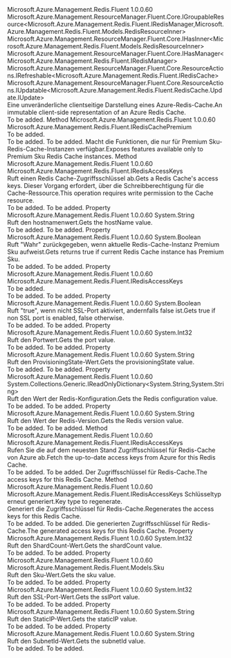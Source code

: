 <Type Name="IRedisCache" FullName="Microsoft.Azure.Management.Redis.Fluent.IRedisCache">
  <TypeSignature Language="C#" Value="public interface IRedisCache : Microsoft.Azure.Management.ResourceManager.Fluent.Core.IGroupableResource&lt;Microsoft.Azure.Management.Redis.Fluent.IRedisManager,Microsoft.Azure.Management.Redis.Fluent.Models.RedisResourceInner&gt;, Microsoft.Azure.Management.ResourceManager.Fluent.Core.IHasInner&lt;Microsoft.Azure.Management.Redis.Fluent.Models.RedisResourceInner&gt;, Microsoft.Azure.Management.ResourceManager.Fluent.Core.IHasManager&lt;Microsoft.Azure.Management.Redis.Fluent.IRedisManager&gt;, Microsoft.Azure.Management.ResourceManager.Fluent.Core.ResourceActions.IRefreshable&lt;Microsoft.Azure.Management.Redis.Fluent.IRedisCache&gt;, Microsoft.Azure.Management.ResourceManager.Fluent.Core.ResourceActions.IUpdatable&lt;Microsoft.Azure.Management.Redis.Fluent.RedisCache.Update.IUpdate&gt;" />
  <TypeSignature Language="ILAsm" Value=".class public interface auto ansi abstract IRedisCache implements class Microsoft.Azure.Management.ResourceManager.Fluent.Core.IGroupableResource`2&lt;class Microsoft.Azure.Management.Redis.Fluent.IRedisManager, class Microsoft.Azure.Management.Redis.Fluent.Models.RedisResourceInner&gt;, class Microsoft.Azure.Management.ResourceManager.Fluent.Core.IHasId, class Microsoft.Azure.Management.ResourceManager.Fluent.Core.IHasInner`1&lt;class Microsoft.Azure.Management.Redis.Fluent.Models.RedisResourceInner&gt;, class Microsoft.Azure.Management.ResourceManager.Fluent.Core.IHasManager`1&lt;class Microsoft.Azure.Management.Redis.Fluent.IRedisManager&gt;, class Microsoft.Azure.Management.ResourceManager.Fluent.Core.IHasName, class Microsoft.Azure.Management.ResourceManager.Fluent.Core.IHasResourceGroup, class Microsoft.Azure.Management.ResourceManager.Fluent.Core.IResource, class Microsoft.Azure.Management.ResourceManager.Fluent.Core.ResourceActions.IIndexable, class Microsoft.Azure.Management.ResourceManager.Fluent.Core.ResourceActions.IRefreshable`1&lt;class Microsoft.Azure.Management.Redis.Fluent.IRedisCache&gt;, class Microsoft.Azure.Management.ResourceManager.Fluent.Core.ResourceActions.IUpdatable`1&lt;class Microsoft.Azure.Management.Redis.Fluent.RedisCache.Update.IUpdate&gt;" />
  <TypeSignature Language="DocId" Value="T:Microsoft.Azure.Management.Redis.Fluent.IRedisCache" />
  <TypeSignature Language="VB.NET" Value="Public Interface IRedisCache&#xA;Implements IGroupableResource(Of IRedisManager, RedisResourceInner), IHasInner(Of RedisResourceInner), IHasManager(Of IRedisManager), IRefreshable(Of IRedisCache), IUpdatable(Of IUpdate)" />
  <TypeSignature Language="F#" Value="type IRedisCache = interface&#xA;    interface IGroupableResource&lt;IRedisManager, RedisResourceInner&gt;&#xA;    interface IResource&#xA;    interface IIndexable&#xA;    interface IHasId&#xA;    interface IHasName&#xA;    interface IHasResourceGroup&#xA;    interface IHasManager&lt;IRedisManager&gt;&#xA;    interface IHasInner&lt;RedisResourceInner&gt;&#xA;    interface IRefreshable&lt;IRedisCache&gt;&#xA;    interface IUpdatable&lt;IUpdate&gt;" />
  <AssemblyInfo>
    <AssemblyName>Microsoft.Azure.Management.Redis.Fluent</AssemblyName>
    <AssemblyVersion>1.0.0.60</AssemblyVersion>
  </AssemblyInfo>
  <Interfaces>
    <Interface>
      <InterfaceName>Microsoft.Azure.Management.ResourceManager.Fluent.Core.IGroupableResource&lt;Microsoft.Azure.Management.Redis.Fluent.IRedisManager,Microsoft.Azure.Management.Redis.Fluent.Models.RedisResourceInner&gt;</InterfaceName>
    </Interface>
    <Interface>
      <InterfaceName>Microsoft.Azure.Management.ResourceManager.Fluent.Core.IHasInner&lt;Microsoft.Azure.Management.Redis.Fluent.Models.RedisResourceInner&gt;</InterfaceName>
    </Interface>
    <Interface>
      <InterfaceName>Microsoft.Azure.Management.ResourceManager.Fluent.Core.IHasManager&lt;Microsoft.Azure.Management.Redis.Fluent.IRedisManager&gt;</InterfaceName>
    </Interface>
    <Interface>
      <InterfaceName>Microsoft.Azure.Management.ResourceManager.Fluent.Core.ResourceActions.IRefreshable&lt;Microsoft.Azure.Management.Redis.Fluent.IRedisCache&gt;</InterfaceName>
    </Interface>
    <Interface>
      <InterfaceName>Microsoft.Azure.Management.ResourceManager.Fluent.Core.ResourceActions.IUpdatable&lt;Microsoft.Azure.Management.Redis.Fluent.RedisCache.Update.IUpdate&gt;</InterfaceName>
    </Interface>
  </Interfaces>
  <Docs>
    <summary>
            <span data-ttu-id="c15e6-101">Eine unveränderliche clientseitige Darstellung eines Azure-Redis-Cache.</span><span class="sxs-lookup"><span data-stu-id="c15e6-101">An immutable client-side representation of an Azure Redis Cache.</span></span>
            </summary>
    <remarks>To be added.</remarks>
  </Docs>
  <Members>
    <Member MemberName="AsPremium">
      <MemberSignature Language="C#" Value="public Microsoft.Azure.Management.Redis.Fluent.IRedisCachePremium AsPremium ();" />
      <MemberSignature Language="ILAsm" Value=".method public hidebysig newslot virtual instance class Microsoft.Azure.Management.Redis.Fluent.IRedisCachePremium AsPremium() cil managed" />
      <MemberSignature Language="DocId" Value="M:Microsoft.Azure.Management.Redis.Fluent.IRedisCache.AsPremium" />
      <MemberSignature Language="VB.NET" Value="Public Function AsPremium () As IRedisCachePremium" />
      <MemberSignature Language="F#" Value="abstract member AsPremium : unit -&gt; Microsoft.Azure.Management.Redis.Fluent.IRedisCachePremium" Usage="iRedisCache.AsPremium " />
      <MemberType>Method</MemberType>
      <AssemblyInfo>
        <AssemblyName>Microsoft.Azure.Management.Redis.Fluent</AssemblyName>
        <AssemblyVersion>1.0.0.60</AssemblyVersion>
      </AssemblyInfo>
      <ReturnValue>
        <ReturnType>Microsoft.Azure.Management.Redis.Fluent.IRedisCachePremium</ReturnType>
      </ReturnValue>
      <Parameters />
      <Docs>
        <summary>To be added.</summary>
        <returns>To be added.</returns>
        <remarks>To be added.</remarks>
        <return><span data-ttu-id="c15e6-102">Macht die Funktionen, die nur für Premium Sku-Redis-Cache-Instanzen verfügbar.</span><span class="sxs-lookup"><span data-stu-id="c15e6-102">Exposes features available only to Premium Sku Redis Cache instances.</span></span></return>
      </Docs>
    </Member>
    <Member MemberName="GetKeys">
      <MemberSignature Language="C#" Value="public Microsoft.Azure.Management.Redis.Fluent.IRedisAccessKeys GetKeys ();" />
      <MemberSignature Language="ILAsm" Value=".method public hidebysig newslot virtual instance class Microsoft.Azure.Management.Redis.Fluent.IRedisAccessKeys GetKeys() cil managed" />
      <MemberSignature Language="DocId" Value="M:Microsoft.Azure.Management.Redis.Fluent.IRedisCache.GetKeys" />
      <MemberSignature Language="VB.NET" Value="Public Function GetKeys () As IRedisAccessKeys" />
      <MemberSignature Language="F#" Value="abstract member GetKeys : unit -&gt; Microsoft.Azure.Management.Redis.Fluent.IRedisAccessKeys" Usage="iRedisCache.GetKeys " />
      <MemberType>Method</MemberType>
      <AssemblyInfo>
        <AssemblyName>Microsoft.Azure.Management.Redis.Fluent</AssemblyName>
        <AssemblyVersion>1.0.0.60</AssemblyVersion>
      </AssemblyInfo>
      <ReturnValue>
        <ReturnType>Microsoft.Azure.Management.Redis.Fluent.IRedisAccessKeys</ReturnType>
      </ReturnValue>
      <Parameters />
      <Docs>
        <summary>
            <span data-ttu-id="c15e6-103">Ruft einen Redis Cache-Zugriffsschlüssel ab.</span><span class="sxs-lookup"><span data-stu-id="c15e6-103">Gets a Redis Cache's access keys.</span></span> <span data-ttu-id="c15e6-104">Dieser Vorgang erfordert, über die Schreibberechtigung für die Cache-Ressource.</span><span class="sxs-lookup"><span data-stu-id="c15e6-104">This operation requires write permission to the Cache resource.</span></span>
            </summary>
        <returns>To be added.</returns>
        <remarks>To be added.</remarks>
      </Docs>
    </Member>
    <Member MemberName="HostName">
      <MemberSignature Language="C#" Value="public string HostName { get; }" />
      <MemberSignature Language="ILAsm" Value=".property instance string HostName" />
      <MemberSignature Language="DocId" Value="P:Microsoft.Azure.Management.Redis.Fluent.IRedisCache.HostName" />
      <MemberSignature Language="VB.NET" Value="Public ReadOnly Property HostName As String" />
      <MemberSignature Language="F#" Value="member this.HostName : string" Usage="Microsoft.Azure.Management.Redis.Fluent.IRedisCache.HostName" />
      <MemberType>Property</MemberType>
      <AssemblyInfo>
        <AssemblyName>Microsoft.Azure.Management.Redis.Fluent</AssemblyName>
        <AssemblyVersion>1.0.0.60</AssemblyVersion>
      </AssemblyInfo>
      <ReturnValue>
        <ReturnType>System.String</ReturnType>
      </ReturnValue>
      <Docs>
        <summary>
            <span data-ttu-id="c15e6-105">Ruft den hostnamenwert.</span><span class="sxs-lookup"><span data-stu-id="c15e6-105">Gets the hostName value.</span></span>
            </summary>
        <value>To be added.</value>
        <remarks>To be added.</remarks>
      </Docs>
    </Member>
    <Member MemberName="IsPremium">
      <MemberSignature Language="C#" Value="public bool IsPremium { get; }" />
      <MemberSignature Language="ILAsm" Value=".property instance bool IsPremium" />
      <MemberSignature Language="DocId" Value="P:Microsoft.Azure.Management.Redis.Fluent.IRedisCache.IsPremium" />
      <MemberSignature Language="VB.NET" Value="Public ReadOnly Property IsPremium As Boolean" />
      <MemberSignature Language="F#" Value="member this.IsPremium : bool" Usage="Microsoft.Azure.Management.Redis.Fluent.IRedisCache.IsPremium" />
      <MemberType>Property</MemberType>
      <AssemblyInfo>
        <AssemblyName>Microsoft.Azure.Management.Redis.Fluent</AssemblyName>
        <AssemblyVersion>1.0.0.60</AssemblyVersion>
      </AssemblyInfo>
      <ReturnValue>
        <ReturnType>System.Boolean</ReturnType>
      </ReturnValue>
      <Docs>
        <summary>
            <span data-ttu-id="c15e6-106">Ruft "Wahr" zurückgegeben, wenn aktuelle Redis-Cache-Instanz Premium Sku aufweist.</span><span class="sxs-lookup"><span data-stu-id="c15e6-106">Gets returns true if current Redis Cache instance has Premium Sku.</span></span>
            </summary>
        <value>To be added.</value>
        <remarks>To be added.</remarks>
      </Docs>
    </Member>
    <Member MemberName="Keys">
      <MemberSignature Language="C#" Value="public Microsoft.Azure.Management.Redis.Fluent.IRedisAccessKeys Keys { get; }" />
      <MemberSignature Language="ILAsm" Value=".property instance class Microsoft.Azure.Management.Redis.Fluent.IRedisAccessKeys Keys" />
      <MemberSignature Language="DocId" Value="P:Microsoft.Azure.Management.Redis.Fluent.IRedisCache.Keys" />
      <MemberSignature Language="VB.NET" Value="Public ReadOnly Property Keys As IRedisAccessKeys" />
      <MemberSignature Language="F#" Value="member this.Keys : Microsoft.Azure.Management.Redis.Fluent.IRedisAccessKeys" Usage="Microsoft.Azure.Management.Redis.Fluent.IRedisCache.Keys" />
      <MemberType>Property</MemberType>
      <AssemblyInfo>
        <AssemblyName>Microsoft.Azure.Management.Redis.Fluent</AssemblyName>
        <AssemblyVersion>1.0.0.60</AssemblyVersion>
      </AssemblyInfo>
      <ReturnValue>
        <ReturnType>Microsoft.Azure.Management.Redis.Fluent.IRedisAccessKeys</ReturnType>
      </ReturnValue>
      <Docs>
        <summary>To be added.</summary>
        <value>To be added.</value>
        <remarks>To be added.</remarks>
      </Docs>
    </Member>
    <Member MemberName="NonSslPort">
      <MemberSignature Language="C#" Value="public bool NonSslPort { get; }" />
      <MemberSignature Language="ILAsm" Value=".property instance bool NonSslPort" />
      <MemberSignature Language="DocId" Value="P:Microsoft.Azure.Management.Redis.Fluent.IRedisCache.NonSslPort" />
      <MemberSignature Language="VB.NET" Value="Public ReadOnly Property NonSslPort As Boolean" />
      <MemberSignature Language="F#" Value="member this.NonSslPort : bool" Usage="Microsoft.Azure.Management.Redis.Fluent.IRedisCache.NonSslPort" />
      <MemberType>Property</MemberType>
      <AssemblyInfo>
        <AssemblyName>Microsoft.Azure.Management.Redis.Fluent</AssemblyName>
        <AssemblyVersion>1.0.0.60</AssemblyVersion>
      </AssemblyInfo>
      <ReturnValue>
        <ReturnType>System.Boolean</ReturnType>
      </ReturnValue>
      <Docs>
        <summary>
            <span data-ttu-id="c15e6-107">Ruft "true", wenn nicht SSL-Port aktiviert, andernfalls false ist.</span><span class="sxs-lookup"><span data-stu-id="c15e6-107">Gets true if non SSL port is enabled, false otherwise.</span></span>
            </summary>
        <value>To be added.</value>
        <remarks>To be added.</remarks>
      </Docs>
    </Member>
    <Member MemberName="Port">
      <MemberSignature Language="C#" Value="public int Port { get; }" />
      <MemberSignature Language="ILAsm" Value=".property instance int32 Port" />
      <MemberSignature Language="DocId" Value="P:Microsoft.Azure.Management.Redis.Fluent.IRedisCache.Port" />
      <MemberSignature Language="VB.NET" Value="Public ReadOnly Property Port As Integer" />
      <MemberSignature Language="F#" Value="member this.Port : int" Usage="Microsoft.Azure.Management.Redis.Fluent.IRedisCache.Port" />
      <MemberType>Property</MemberType>
      <AssemblyInfo>
        <AssemblyName>Microsoft.Azure.Management.Redis.Fluent</AssemblyName>
        <AssemblyVersion>1.0.0.60</AssemblyVersion>
      </AssemblyInfo>
      <ReturnValue>
        <ReturnType>System.Int32</ReturnType>
      </ReturnValue>
      <Docs>
        <summary>
            <span data-ttu-id="c15e6-108">Ruft den Portwert.</span><span class="sxs-lookup"><span data-stu-id="c15e6-108">Gets the port value.</span></span>
            </summary>
        <value>To be added.</value>
        <remarks>To be added.</remarks>
      </Docs>
    </Member>
    <Member MemberName="ProvisioningState">
      <MemberSignature Language="C#" Value="public string ProvisioningState { get; }" />
      <MemberSignature Language="ILAsm" Value=".property instance string ProvisioningState" />
      <MemberSignature Language="DocId" Value="P:Microsoft.Azure.Management.Redis.Fluent.IRedisCache.ProvisioningState" />
      <MemberSignature Language="VB.NET" Value="Public ReadOnly Property ProvisioningState As String" />
      <MemberSignature Language="F#" Value="member this.ProvisioningState : string" Usage="Microsoft.Azure.Management.Redis.Fluent.IRedisCache.ProvisioningState" />
      <MemberType>Property</MemberType>
      <AssemblyInfo>
        <AssemblyName>Microsoft.Azure.Management.Redis.Fluent</AssemblyName>
        <AssemblyVersion>1.0.0.60</AssemblyVersion>
      </AssemblyInfo>
      <ReturnValue>
        <ReturnType>System.String</ReturnType>
      </ReturnValue>
      <Docs>
        <summary>
            <span data-ttu-id="c15e6-109">Ruft den ProvisioningState-Wert.</span><span class="sxs-lookup"><span data-stu-id="c15e6-109">Gets the provisioningState value.</span></span>
            </summary>
        <value>To be added.</value>
        <remarks>To be added.</remarks>
      </Docs>
    </Member>
    <Member MemberName="RedisConfiguration">
      <MemberSignature Language="C#" Value="public System.Collections.Generic.IReadOnlyDictionary&lt;string,string&gt; RedisConfiguration { get; }" />
      <MemberSignature Language="ILAsm" Value=".property instance class System.Collections.Generic.IReadOnlyDictionary`2&lt;string, string&gt; RedisConfiguration" />
      <MemberSignature Language="DocId" Value="P:Microsoft.Azure.Management.Redis.Fluent.IRedisCache.RedisConfiguration" />
      <MemberSignature Language="VB.NET" Value="Public ReadOnly Property RedisConfiguration As IReadOnlyDictionary(Of String, String)" />
      <MemberSignature Language="F#" Value="member this.RedisConfiguration : System.Collections.Generic.IReadOnlyDictionary&lt;string, string&gt;" Usage="Microsoft.Azure.Management.Redis.Fluent.IRedisCache.RedisConfiguration" />
      <MemberType>Property</MemberType>
      <AssemblyInfo>
        <AssemblyName>Microsoft.Azure.Management.Redis.Fluent</AssemblyName>
        <AssemblyVersion>1.0.0.60</AssemblyVersion>
      </AssemblyInfo>
      <ReturnValue>
        <ReturnType>System.Collections.Generic.IReadOnlyDictionary&lt;System.String,System.String&gt;</ReturnType>
      </ReturnValue>
      <Docs>
        <summary>
            <span data-ttu-id="c15e6-110">Ruft den Wert der Redis-Konfiguration.</span><span class="sxs-lookup"><span data-stu-id="c15e6-110">Gets the Redis configuration value.</span></span>
            </summary>
        <value>To be added.</value>
        <remarks>To be added.</remarks>
      </Docs>
    </Member>
    <Member MemberName="RedisVersion">
      <MemberSignature Language="C#" Value="public string RedisVersion { get; }" />
      <MemberSignature Language="ILAsm" Value=".property instance string RedisVersion" />
      <MemberSignature Language="DocId" Value="P:Microsoft.Azure.Management.Redis.Fluent.IRedisCache.RedisVersion" />
      <MemberSignature Language="VB.NET" Value="Public ReadOnly Property RedisVersion As String" />
      <MemberSignature Language="F#" Value="member this.RedisVersion : string" Usage="Microsoft.Azure.Management.Redis.Fluent.IRedisCache.RedisVersion" />
      <MemberType>Property</MemberType>
      <AssemblyInfo>
        <AssemblyName>Microsoft.Azure.Management.Redis.Fluent</AssemblyName>
        <AssemblyVersion>1.0.0.60</AssemblyVersion>
      </AssemblyInfo>
      <ReturnValue>
        <ReturnType>System.String</ReturnType>
      </ReturnValue>
      <Docs>
        <summary>
            <span data-ttu-id="c15e6-111">Ruft den Wert der Redis-Version.</span><span class="sxs-lookup"><span data-stu-id="c15e6-111">Gets the Redis version value.</span></span>
            </summary>
        <value>To be added.</value>
        <remarks>To be added.</remarks>
      </Docs>
    </Member>
    <Member MemberName="RefreshKeys">
      <MemberSignature Language="C#" Value="public Microsoft.Azure.Management.Redis.Fluent.IRedisAccessKeys RefreshKeys ();" />
      <MemberSignature Language="ILAsm" Value=".method public hidebysig newslot virtual instance class Microsoft.Azure.Management.Redis.Fluent.IRedisAccessKeys RefreshKeys() cil managed" />
      <MemberSignature Language="DocId" Value="M:Microsoft.Azure.Management.Redis.Fluent.IRedisCache.RefreshKeys" />
      <MemberSignature Language="VB.NET" Value="Public Function RefreshKeys () As IRedisAccessKeys" />
      <MemberSignature Language="F#" Value="abstract member RefreshKeys : unit -&gt; Microsoft.Azure.Management.Redis.Fluent.IRedisAccessKeys" Usage="iRedisCache.RefreshKeys " />
      <MemberType>Method</MemberType>
      <AssemblyInfo>
        <AssemblyName>Microsoft.Azure.Management.Redis.Fluent</AssemblyName>
        <AssemblyVersion>1.0.0.60</AssemblyVersion>
      </AssemblyInfo>
      <ReturnValue>
        <ReturnType>Microsoft.Azure.Management.Redis.Fluent.IRedisAccessKeys</ReturnType>
      </ReturnValue>
      <Parameters />
      <Docs>
        <summary>
            <span data-ttu-id="c15e6-112">Rufen Sie die auf dem neuesten Stand Zugriffsschlüssel für Redis-Cache von Azure ab.</span><span class="sxs-lookup"><span data-stu-id="c15e6-112">Fetch the up-to-date access keys from Azure for this Redis Cache.</span></span>
            </summary>
        <returns>To be added.</returns>
        <remarks>To be added.</remarks>
        <return><span data-ttu-id="c15e6-113">Der Zugriffsschlüssel für Redis-Cache.</span><span class="sxs-lookup"><span data-stu-id="c15e6-113">The access keys for this Redis Cache.</span></span></return>
      </Docs>
    </Member>
    <Member MemberName="RegenerateKey">
      <MemberSignature Language="C#" Value="public Microsoft.Azure.Management.Redis.Fluent.IRedisAccessKeys RegenerateKey (Microsoft.Azure.Management.Redis.Fluent.Models.RedisKeyType keyType);" />
      <MemberSignature Language="ILAsm" Value=".method public hidebysig newslot virtual instance class Microsoft.Azure.Management.Redis.Fluent.IRedisAccessKeys RegenerateKey(valuetype Microsoft.Azure.Management.Redis.Fluent.Models.RedisKeyType keyType) cil managed" />
      <MemberSignature Language="DocId" Value="M:Microsoft.Azure.Management.Redis.Fluent.IRedisCache.RegenerateKey(Microsoft.Azure.Management.Redis.Fluent.Models.RedisKeyType)" />
      <MemberSignature Language="VB.NET" Value="Public Function RegenerateKey (keyType As RedisKeyType) As IRedisAccessKeys" />
      <MemberSignature Language="F#" Value="abstract member RegenerateKey : Microsoft.Azure.Management.Redis.Fluent.Models.RedisKeyType -&gt; Microsoft.Azure.Management.Redis.Fluent.IRedisAccessKeys" Usage="iRedisCache.RegenerateKey keyType" />
      <MemberType>Method</MemberType>
      <AssemblyInfo>
        <AssemblyName>Microsoft.Azure.Management.Redis.Fluent</AssemblyName>
        <AssemblyVersion>1.0.0.60</AssemblyVersion>
      </AssemblyInfo>
      <ReturnValue>
        <ReturnType>Microsoft.Azure.Management.Redis.Fluent.IRedisAccessKeys</ReturnType>
      </ReturnValue>
      <Parameters>
        <Parameter Name="keyType" Type="Microsoft.Azure.Management.Redis.Fluent.Models.RedisKeyType" />
      </Parameters>
      <Docs>
        <param name="keyType"><span data-ttu-id="c15e6-114">Schlüsseltyp erneut generiert.</span><span class="sxs-lookup"><span data-stu-id="c15e6-114">Key type to regenerate.</span></span></param>
        <summary>
            <span data-ttu-id="c15e6-115">Generiert die Zugriffsschlüssel für Redis-Cache.</span><span class="sxs-lookup"><span data-stu-id="c15e6-115">Regenerates the access keys for this Redis Cache.</span></span>
            </summary>
        <returns>To be added.</returns>
        <remarks>To be added.</remarks>
        <return><span data-ttu-id="c15e6-116">Die generierten Zugriffsschlüssel für Redis-Cache.</span><span class="sxs-lookup"><span data-stu-id="c15e6-116">The generated access keys for this Redis Cache.</span></span></return>
      </Docs>
    </Member>
    <Member MemberName="ShardCount">
      <MemberSignature Language="C#" Value="public int ShardCount { get; }" />
      <MemberSignature Language="ILAsm" Value=".property instance int32 ShardCount" />
      <MemberSignature Language="DocId" Value="P:Microsoft.Azure.Management.Redis.Fluent.IRedisCache.ShardCount" />
      <MemberSignature Language="VB.NET" Value="Public ReadOnly Property ShardCount As Integer" />
      <MemberSignature Language="F#" Value="member this.ShardCount : int" Usage="Microsoft.Azure.Management.Redis.Fluent.IRedisCache.ShardCount" />
      <MemberType>Property</MemberType>
      <AssemblyInfo>
        <AssemblyName>Microsoft.Azure.Management.Redis.Fluent</AssemblyName>
        <AssemblyVersion>1.0.0.60</AssemblyVersion>
      </AssemblyInfo>
      <ReturnValue>
        <ReturnType>System.Int32</ReturnType>
      </ReturnValue>
      <Docs>
        <summary>
            <span data-ttu-id="c15e6-117">Ruft den ShardCount-Wert.</span><span class="sxs-lookup"><span data-stu-id="c15e6-117">Gets the shardCount value.</span></span>
            </summary>
        <value>To be added.</value>
        <remarks>To be added.</remarks>
      </Docs>
    </Member>
    <Member MemberName="Sku">
      <MemberSignature Language="C#" Value="public Microsoft.Azure.Management.Redis.Fluent.Models.Sku Sku { get; }" />
      <MemberSignature Language="ILAsm" Value=".property instance class Microsoft.Azure.Management.Redis.Fluent.Models.Sku Sku" />
      <MemberSignature Language="DocId" Value="P:Microsoft.Azure.Management.Redis.Fluent.IRedisCache.Sku" />
      <MemberSignature Language="VB.NET" Value="Public ReadOnly Property Sku As Sku" />
      <MemberSignature Language="F#" Value="member this.Sku : Microsoft.Azure.Management.Redis.Fluent.Models.Sku" Usage="Microsoft.Azure.Management.Redis.Fluent.IRedisCache.Sku" />
      <MemberType>Property</MemberType>
      <AssemblyInfo>
        <AssemblyName>Microsoft.Azure.Management.Redis.Fluent</AssemblyName>
        <AssemblyVersion>1.0.0.60</AssemblyVersion>
      </AssemblyInfo>
      <ReturnValue>
        <ReturnType>Microsoft.Azure.Management.Redis.Fluent.Models.Sku</ReturnType>
      </ReturnValue>
      <Docs>
        <summary>
            <span data-ttu-id="c15e6-118">Ruft den Sku-Wert.</span><span class="sxs-lookup"><span data-stu-id="c15e6-118">Gets the sku value.</span></span>
            </summary>
        <value>To be added.</value>
        <remarks>To be added.</remarks>
      </Docs>
    </Member>
    <Member MemberName="SslPort">
      <MemberSignature Language="C#" Value="public int SslPort { get; }" />
      <MemberSignature Language="ILAsm" Value=".property instance int32 SslPort" />
      <MemberSignature Language="DocId" Value="P:Microsoft.Azure.Management.Redis.Fluent.IRedisCache.SslPort" />
      <MemberSignature Language="VB.NET" Value="Public ReadOnly Property SslPort As Integer" />
      <MemberSignature Language="F#" Value="member this.SslPort : int" Usage="Microsoft.Azure.Management.Redis.Fluent.IRedisCache.SslPort" />
      <MemberType>Property</MemberType>
      <AssemblyInfo>
        <AssemblyName>Microsoft.Azure.Management.Redis.Fluent</AssemblyName>
        <AssemblyVersion>1.0.0.60</AssemblyVersion>
      </AssemblyInfo>
      <ReturnValue>
        <ReturnType>System.Int32</ReturnType>
      </ReturnValue>
      <Docs>
        <summary>
            <span data-ttu-id="c15e6-119">Ruft den SSL-Port-Wert.</span><span class="sxs-lookup"><span data-stu-id="c15e6-119">Gets the sslPort value.</span></span>
            </summary>
        <value>To be added.</value>
        <remarks>To be added.</remarks>
      </Docs>
    </Member>
    <Member MemberName="StaticIP">
      <MemberSignature Language="C#" Value="public string StaticIP { get; }" />
      <MemberSignature Language="ILAsm" Value=".property instance string StaticIP" />
      <MemberSignature Language="DocId" Value="P:Microsoft.Azure.Management.Redis.Fluent.IRedisCache.StaticIP" />
      <MemberSignature Language="VB.NET" Value="Public ReadOnly Property StaticIP As String" />
      <MemberSignature Language="F#" Value="member this.StaticIP : string" Usage="Microsoft.Azure.Management.Redis.Fluent.IRedisCache.StaticIP" />
      <MemberType>Property</MemberType>
      <AssemblyInfo>
        <AssemblyName>Microsoft.Azure.Management.Redis.Fluent</AssemblyName>
        <AssemblyVersion>1.0.0.60</AssemblyVersion>
      </AssemblyInfo>
      <ReturnValue>
        <ReturnType>System.String</ReturnType>
      </ReturnValue>
      <Docs>
        <summary>
            <span data-ttu-id="c15e6-120">Ruft den StaticIP-Wert.</span><span class="sxs-lookup"><span data-stu-id="c15e6-120">Gets the staticIP value.</span></span>
            </summary>
        <value>To be added.</value>
        <remarks>To be added.</remarks>
      </Docs>
    </Member>
    <Member MemberName="SubnetId">
      <MemberSignature Language="C#" Value="public string SubnetId { get; }" />
      <MemberSignature Language="ILAsm" Value=".property instance string SubnetId" />
      <MemberSignature Language="DocId" Value="P:Microsoft.Azure.Management.Redis.Fluent.IRedisCache.SubnetId" />
      <MemberSignature Language="VB.NET" Value="Public ReadOnly Property SubnetId As String" />
      <MemberSignature Language="F#" Value="member this.SubnetId : string" Usage="Microsoft.Azure.Management.Redis.Fluent.IRedisCache.SubnetId" />
      <MemberType>Property</MemberType>
      <AssemblyInfo>
        <AssemblyName>Microsoft.Azure.Management.Redis.Fluent</AssemblyName>
        <AssemblyVersion>1.0.0.60</AssemblyVersion>
      </AssemblyInfo>
      <ReturnValue>
        <ReturnType>System.String</ReturnType>
      </ReturnValue>
      <Docs>
        <summary>
            <span data-ttu-id="c15e6-121">Ruft den SubnetId-Wert.</span><span class="sxs-lookup"><span data-stu-id="c15e6-121">Gets the subnetId value.</span></span>
            </summary>
        <value>To be added.</value>
        <remarks>To be added.</remarks>
      </Docs>
    </Member>
  </Members>
</Type>